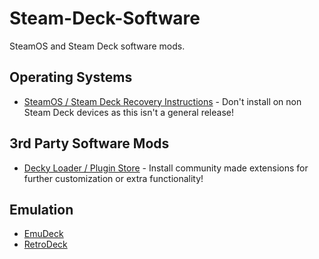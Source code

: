 # Steam-Deck-Software
SteamOS and Steam Deck software mods.

## Operating Systems

- [SteamOS / Steam Deck Recovery Instructions](https://help.steampowered.com/en/faqs/view/1b71-edf2-eb6d-2bb3) - Don't install on non Steam Deck devices as this isn't a general release!

## 3rd Party Software Mods
- [Decky Loader / Plugin Store](https://decky.xyz/) - Install community made extensions for further customization or extra functionality!

## Emulation
- [EmuDeck](https://www.emudeck.com/)
- [RetroDeck](http://retrodeck.net/)
